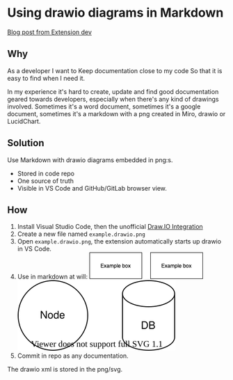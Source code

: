 # Using drawio diagrams in Markdown

[Blog post from Extension dev](https://dev.to/hediet/create-diagrams-in-vs-code-with-draw-io-32pd)

## Why

As a developer
I want to Keep documentation close to my code
So that it is easy to find when I need it.

In my experience it's hard to create, update and find good documentation geared towards developers, especially when there's any kind of drawings involved.
Sometimes it's a word document, sometimes it's a google document, sometimes it's a markdown with a png created in Miro, drawio or LucidChart.

## Solution

Use Markdown with drawio diagrams embedded in png:s.

- Stored in code repo
- One source of truth
- Visible in VS Code and GitHub/GitLab browser view.

## How

1. Install Visual Studio Code, then the unofficial [Draw.IO Integration](https://marketplace.visualstudio.com/items?itemName=hediet.vscode-drawio)
2. Create a new file named `example.drawio.png`
3. Open `example.drawio.png`, the extension automatically starts up drawio in VS Code.
4. Use in markdown at will: ![Example](example.drawio.png) ![Example](example.drawio.svg)
5. Commit in repo as any documentation.

The drawio xml is stored in the png/svg.
